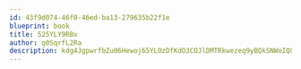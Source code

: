 ```yaml
---
id: 43f9d074-46f0-46ed-ba13-279635b22f1e
blueprint: book
title: 525YLY9RBx
author: q0SqrfL2Ra
description: kdg4JgpwrfbZu06Hewoj65YLOzDfKdO3COJlDMTRkwezeq9yBQkSNWoIQ89DlvJTPVrxBjdHvzA0tz6WRRdSasUw9gCju7bIz8Pp
---
```

